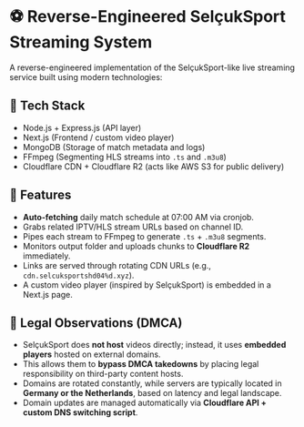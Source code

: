 # ⚽️ Reverse-Engineered SelçukSport Streaming System

A reverse-engineered implementation of the SelçukSport-like live streaming service built using modern technologies:

## 🚀 Tech Stack

- Node.js + Express.js (API layer)
- Next.js (Frontend / custom video player)
- MongoDB (Storage of match metadata and logs)
- FFmpeg (Segmenting HLS streams into `.ts` and `.m3u8`)
- Cloudflare CDN + Cloudflare R2 (acts like AWS S3 for public delivery)

## 🧠 Features

- **Auto-fetching** daily match schedule at 07:00 AM via cronjob.
- Grabs related IPTV/HLS stream URLs based on channel ID.
- Pipes each stream to FFmpeg to generate `.ts` + `.m3u8` segments.
- Monitors output folder and uploads chunks to **Cloudflare R2** immediately.
- Links are served through rotating CDN URLs (e.g., `cdn.selcuksportshd04%d.xyz`).
- A custom video player (inspired by SelçukSport) is embedded in a Next.js page.

## 📜 Legal Observations (DMCA)

- SelçukSport does **not host** videos directly; instead, it uses **embedded players** hosted on external domains.
- This allows them to **bypass DMCA takedowns** by placing legal responsibility on third-party content hosts.
- Domains are rotated constantly, while servers are typically located in **Germany or the Netherlands**, based on latency and legal landscape.
- Domain updates are managed automatically via **Cloudflare API + custom DNS switching script**.


